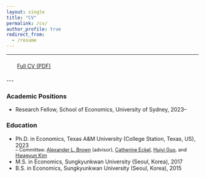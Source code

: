 ```yaml
---
layout: single
title: "CV"
permalink: /cv/
author_profile: true
redirect_from:
  - /resume
---
```


---

<div style="margin-left: 2em; margin-top: 1.5em; margin-bottom: 1.5em;">
  <a href="https://hyundamje.github.io/papers/cv_je.pdf"> Full CV (PDF)</a>
</div>
---

### Academic Positions
* Research Fellow, School of Economics, University of Sydney, 2023– 
  
### Education
* Ph.D. in Economics, Texas A&M University (College Station, Texas, US), 2023   
    <span style="margin-top:-0.3em; display:block; font-size:90%;">– Committee: [Alexander L. Brown](https://people.tamu.edu/~alexbrown/) (advisor), [Catherine Eckel](https://sites.google.com/site/eckelcatherine/), [Huiyi Guo](https://guohuiyi.com), and [Hwagyun Kim](https://people.tamu.edu/~hagenkim/)
* M.S. in Economics, Sungkyunkwan University (Seoul, Korea), 2017
* B.S. in Economics, Sungkyunkwan University (Seoul, Korea), 2015


